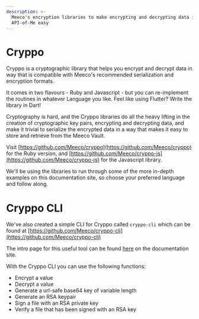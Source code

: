 ```yaml
---
description: >-
  Meeco's encryption libraries to make encrypting and decrypting data in the
  API-of-Me easy
---
```


# Cryppo

Cryppo is a cryptographic library that helps you encrypt and decrypt data in way that is compatible with Meeco's recommended serialization and encryption formats.

It comes in two flavours - Ruby and Javascript - but you can re-implement the routines in whatever Language you like. Feel like using Flutter? Write the library in Dart!

Cryptography is hard, and the Cryppo libraries do all the heavy lifting in the creation of cryptographic key pairs, encrypting and decrypting data, and make it trivial to serialize the encrypted data in a way that makes it easy to store and retrieve from the Meeco Vault.

Visit [https://github.com/Meeco/cryppo](https://github.com/Meeco/cryppo) for the Ruby version, and [https://github.com/Meeco/cryppo-js](https://github.com/Meeco/cryppo-js) for the Javascript library.

We'll be using the libraries to run through some of the more in-depth examples on this documentation site, so choose your preferred language and follow along.

# Cryppo CLI

We've also created a simple CLI for Cryppo called `cryppo-cli` which can be found at [https://github.com/Meeco/cryppo-cli](https://github.com/Meeco/cryppo-cli)

The intro page for this useful tool can be found [here](cryppo-cli.md) on the documentation site.

With the Cryppo CLI you can use the following functions:

* Encrypt a value
* Decrypt a value
* Generate a url-safe base64 key of variable length
* Generate an RSA keypair
* Sign a file with an RSA private key
* Verify a file that has been signed with an RSA key